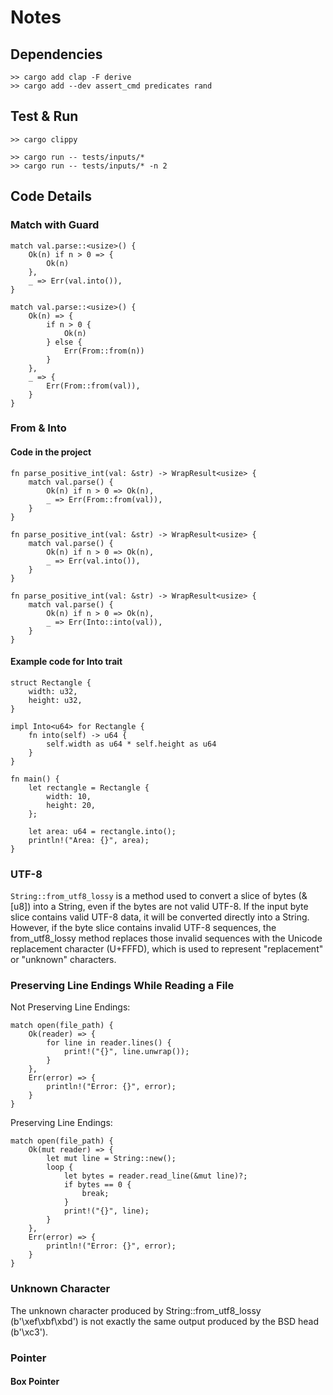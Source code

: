 # Notes

## Dependencies
```
>> cargo add clap -F derive
>> cargo add --dev assert_cmd predicates rand
```

## Test & Run
```
>> cargo clippy
```

```
>> cargo run -- tests/inputs/*
>> cargo run -- tests/inputs/* -n 2
```

## Code Details
### Match with Guard
```
match val.parse::<usize>() {
    Ok(n) if n > 0 => {
        Ok(n)
    },
    _ => Err(val.into()),
}
```

```
match val.parse::<usize>() {
    Ok(n) => {
        if n > 0 {
            Ok(n)
        } else {
            Err(From::from(n))
        }
    },
    _ => {
        Err(From::from(val)),
    }
}
```

### From & Into
#### Code in the project

```
fn parse_positive_int(val: &str) -> WrapResult<usize> {
    match val.parse() {
        Ok(n) if n > 0 => Ok(n),
        _ => Err(From::from(val)),
    }
}
```

```
fn parse_positive_int(val: &str) -> WrapResult<usize> {
    match val.parse() {
        Ok(n) if n > 0 => Ok(n),
        _ => Err(val.into()),
    }
}
```

```
fn parse_positive_int(val: &str) -> WrapResult<usize> {
    match val.parse() {
        Ok(n) if n > 0 => Ok(n),
        _ => Err(Into::into(val)),
    }
}
```

#### Example code for Into trait
```
struct Rectangle {
    width: u32,
    height: u32,
}

impl Into<u64> for Rectangle {
    fn into(self) -> u64 {
        self.width as u64 * self.height as u64
    }
}

fn main() {
    let rectangle = Rectangle {
        width: 10,
        height: 20,
    };

    let area: u64 = rectangle.into();
    println!("Area: {}", area);
}
```

### UTF-8
`String::from_utf8_lossy` is a method used to convert a slice of bytes (&[u8]) into a String, even if the bytes are not valid UTF-8. If the input byte slice contains valid UTF-8 data, it will be converted directly into a String. However, if the byte slice contains invalid UTF-8 sequences, the from_utf8_lossy method replaces those invalid sequences with the Unicode replacement character (U+FFFD), which is used to represent "replacement" or "unknown" characters.

### Preserving Line Endings While Reading a File
Not Preserving Line Endings:
```
match open(file_path) {
    Ok(reader) => {
        for line in reader.lines() {
            print!("{}", line.unwrap());
        }
    },
    Err(error) => {
        println!("Error: {}", error);
    }
}
```

Preserving Line Endings:
```
match open(file_path) {
    Ok(mut reader) => {
        let mut line = String::new();
        loop {
            let bytes = reader.read_line(&mut line)?;
            if bytes == 0 {
                break;
            }
            print!("{}", line);
        }
    },
    Err(error) => {
        println!("Error: {}", error);
    }
}
```

### Unknown Character
The unknown character produced by String::from_utf8_lossy (b'\xef\xbf\xbd') is not exactly the same output produced by the BSD head (b'\xc3').

### Pointer
#### Box Pointer
